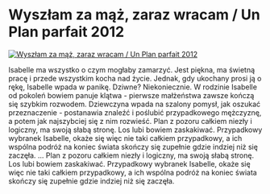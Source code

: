 Wyszłam za mąż, zaraz wracam / Un Plan parfait 2012 
=============
[![Wyszłam za mąż, zaraz wracam / Un Plan parfait 2012 ](http://vidos.pl/images/player.gif)](http://vidos.pl/wyszlam-za-maz-zaraz-wracam-un-plan-parfait-2012)

 Isabelle ma wszystko o czym mogłaby zamarzyć. Jest piękna, ma świetną pracę i przede wszystkim kocha nad życie. Jednak, gdy ukochany prosi ją o rękę, Isabelle wpada w panikę. Dziwne? Niekoniecznie. W rodzinie Isabelle od pokoleń bowiem panuje klątwa - pierwsze małżeństwa zawsze kończą się szybkim rozwodem. Dziewczyna wpada na szalony pomysł, jak oszukać przeznaczenie - postanawia znaleźć i poślubić przypadkowego mężczyznę, a potem jak najszybciej się z nim rozwieść. Plan z pozoru całkiem niezły i logiczny, ma swoją słabą stronę. Los lubi bowiem zaskakiwać. Przypadkowy wybranek Isabelle, okaże się więc nie taki całkiem przypadkowy, a ich wspólna podróż na koniec świata skończy się zupełnie gdzie indziej niż się zaczęła.  ... Plan z pozoru całkiem niezły i logiczny, ma swoją słabą stronę. Los lubi bowiem zaskakiwać. Przypadkowy wybranek Isabelle, okaże się więc nie taki całkiem przypadkowy, a ich wspólna podróż na koniec świata skończy się zupełnie gdzie indziej niż się zaczęła.
